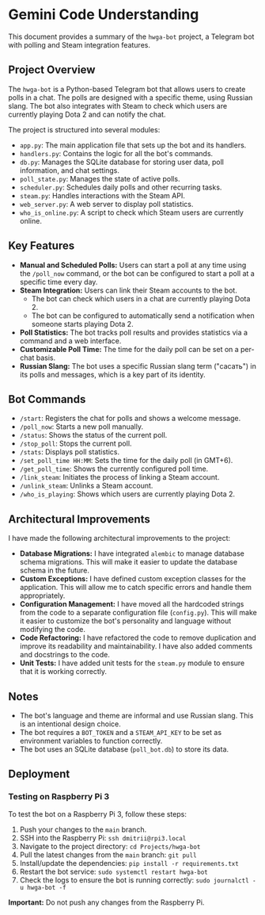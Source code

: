 # Gemini Code Understanding

This document provides a summary of the `hwga-bot` project, a Telegram bot with polling and Steam integration features.

## Project Overview

The `hwga-bot` is a Python-based Telegram bot that allows users to create polls in a chat. The polls are designed with a specific theme, using Russian slang. The bot also integrates with Steam to check which users are currently playing Dota 2 and can notify the chat.

The project is structured into several modules:

-   `app.py`: The main application file that sets up the bot and its handlers.
-   `handlers.py`: Contains the logic for all the bot's commands.
-   `db.py`: Manages the SQLite database for storing user data, poll information, and chat settings.
-   `poll_state.py`: Manages the state of active polls.
-   `scheduler.py`: Schedules daily polls and other recurring tasks.
-   `steam.py`: Handles interactions with the Steam API.
-   `web_server.py`: A web server to display poll statistics.
-   `who_is_online.py`: A script to check which Steam users are currently online.

## Key Features

-   **Manual and Scheduled Polls:** Users can start a poll at any time using the `/poll_now` command, or the bot can be configured to start a poll at a specific time every day.
-   **Steam Integration:** Users can link their Steam accounts to the bot.
    -   The bot can check which users in a chat are currently playing Dota 2.
    -   The bot can be configured to automatically send a notification when someone starts playing Dota 2.
-   **Poll Statistics:** The bot tracks poll results and provides statistics via a command and a web interface.
-   **Customizable Poll Time:** The time for the daily poll can be set on a per-chat basis.
-   **Russian Slang:** The bot uses a specific Russian slang term ("сасать") in its polls and messages, which is a key part of its identity.

## Bot Commands

-   `/start`: Registers the chat for polls and shows a welcome message.
-   `/poll_now`: Starts a new poll manually.
-   `/status`: Shows the status of the current poll.
-   `/stop_poll`: Stops the current poll.
-   `/stats`: Displays poll statistics.
-   `/set_poll_time HH:MM`: Sets the time for the daily poll (in GMT+6).
-   `/get_poll_time`: Shows the currently configured poll time.
-   `/link_steam`: Initiates the process of linking a Steam account.
-   `/unlink_steam`: Unlinks a Steam account.
-   `/who_is_playing`: Shows which users are currently playing Dota 2.

## Architectural Improvements

I have made the following architectural improvements to the project:

-   **Database Migrations:** I have integrated `alembic` to manage database schema migrations. This will make it easier to update the database schema in the future.
-   **Custom Exceptions:** I have defined custom exception classes for the application. This will allow me to catch specific errors and handle them appropriately.
-   **Configuration Management:** I have moved all the hardcoded strings from the code to a separate configuration file (`config.py`). This will make it easier to customize the bot's personality and language without modifying the code.
-   **Code Refactoring:** I have refactored the code to remove duplication and improve its readability and maintainability. I have also added comments and docstrings to the code.
-   **Unit Tests:** I have added unit tests for the `steam.py` module to ensure that it is working correctly.

## Notes

-   The bot's language and theme are informal and use Russian slang. This is an intentional design choice.
-   The bot requires a `BOT_TOKEN` and a `STEAM_API_KEY` to be set as environment variables to function correctly.
-   The bot uses an SQLite database (`poll_bot.db`) to store its data.

## Deployment

### Testing on Raspberry Pi 3

To test the bot on a Raspberry Pi 3, follow these steps:

1.  Push your changes to the `main` branch.
2.  SSH into the Raspberry Pi: `ssh dmitrii@rpi3.local`
3.  Navigate to the project directory: `cd Projects/hwga-bot`
4.  Pull the latest changes from the `main` branch: `git pull`
5.  Install/update the dependencies: `pip install -r requirements.txt`
6.  Restart the bot service: `sudo systemctl restart hwga-bot`
7.  Check the logs to ensure the bot is running correctly: `sudo journalctl -u hwga-bot -f`

**Important:** Do not push any changes from the Raspberry Pi.
